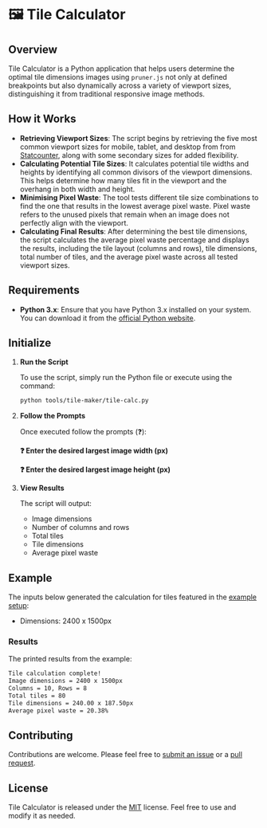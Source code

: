 # 🖼️ Tile Calculator

## Overview

Tile Calculator is a Python application that helps users determine the optimal tile dimensions images using `pruner.js` not only at defined breakpoints but also dynamically across a variety of viewport sizes, distinguishing it from traditional responsive image methods.

## How it Works

- **Retrieving Viewport Sizes**: The script begins by retrieving the five most common viewport sizes for mobile, tablet, and desktop from from [Statcounter](https://gs.statcounter.com/screen-resolution-stats), along with some secondary sizes for added flexibility.
- **Calculating Potential Tile Sizes**: It calculates potential tile widths and heights by identifying all common divisors of the viewport dimensions. This helps determine how many tiles fit in the viewport and the overhang in both width and height.
- **Minimising Pixel Waste**: The tool tests different tile size combinations to find the one that results in the lowest average pixel waste. Pixel waste refers to the unused pixels that remain when an image does not perfectly align with the viewport.
- **Calculating Final Results**: After determining the best tile dimensions, the script calculates the average pixel waste percentage and displays the results, including the tile layout (columns and rows), tile dimensions, total number of tiles, and the average pixel waste across all tested viewport sizes.

## Requirements

- **Python 3.x**: Ensure that you have Python 3.x installed on your system. You can download it from the [official Python website](https://www.python.org/downloads/).

## Initialize

1. **Run the Script**

    To use the script, simply run the Python file or execute using the command:

    ```bash
    python tools/tile-maker/tile-calc.py
    ```

2. **Follow the Prompts**

    Once executed follow the prompts (❓):

    **❓ Enter the desired largest image width (px)**

    **❓ Enter the desired largest image height (px)**

3. **View Results**

    The script will output:

    - Image dimensions
    - Number of columns and rows
    - Total tiles
    - Tile dimensions
    - Average pixel waste

## Example

The inputs below generated the calculation for tiles featured in the [example setup](/README.md#example-installation):

- Dimensions: 2400 x 1500px

### Results

The printed results from the example:

```bash
Tile calculation complete!
Image dimensions = 2400 x 1500px
Columns = 10, Rows = 8
Total tiles = 80
Tile dimensions = 240.00 x 187.50px
Average pixel waste = 20.38%
```

## Contributing

Contributions are welcome. Please feel free to [submit an issue](https://github.com/overbrowsing/pruner/issues) or a [pull request](https://github.com/overbrowsing/pruner/pulls).

## License

Tile Calculator is released under the [MIT](/LICENSE) license. Feel free to use and modify it as needed.